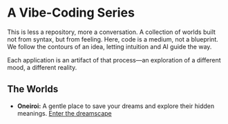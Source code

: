 # A Vibe-Coding Series

This is less a repository, more a conversation. A collection of worlds built not from syntax, but from feeling. Here, code is a medium, not a blueprint. We follow the contours of an idea, letting intuition and AI guide the way.

Each application is an artifact of that process—an exploration of a different mood, a different reality.

## The Worlds

*   **Oneiroi:** A gentle place to save your dreams and explore their hidden meanings. [Enter the dreamscape](https://oneiroi-dream.netlify.app/)
